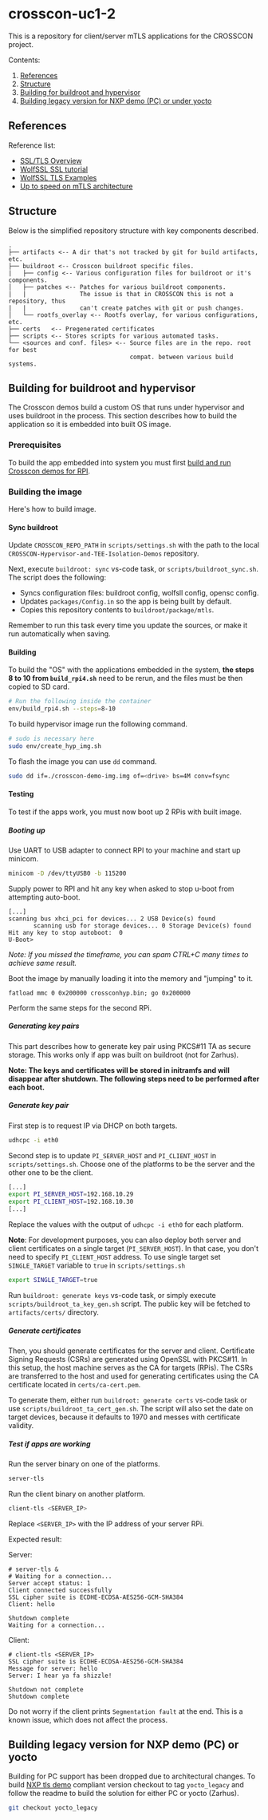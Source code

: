 # crosscon-uc1-2

This is a repository for client/server mTLS applications for the CROSSCON
project.

Contents:
1. [References](#references)
1. [Structure](#structure)
1. [Building for buildroot and hypervisor](#building-for-buildroot-and-hypervisor)
1. [Building legacy version for NXP demo (PC) or under yocto](#building-legacy-version-for-nxp-demo-pc-or-yocto)

## References

Reference list:
* [SSL/TLS Overview](https://www.wolfssl.com/documentation/manuals/wolfssl/appendix04.html)
* [WolfSSL SSL tutorial](https://www.wolfssl.com/documentation/manuals/wolfssl/chapter11.html)
* [WolfSSL TLS Examples](https://github.com/wolfSSL/wolfssl-examples/blob/master/tls/README.md)
* [Up to speed on mTLS architecture](https://www.securew2.com/blog/mutual-tls-mtls-authentication)

## Structure

Below is the simplified repository structure with key components described.

```text
.
├── artifacts <-- A dir that's not tracked by git for build artifacts, etc.
├── buildroot <-- Crosscon buildroot specific files.
|   ├── config <-- Various configuration files for buildroot or it's components.
│   ├── patches <-- Patches for various buildroot components.
|   |               The issue is that in CROSSCON this is not a repository, thus
|   |               can't create patches with git or push changes.
│   └── rootfs_overlay <-- Rootfs overlay, for various configurations, etc.
├── certs   <-- Pregenerated certificates
├── scripts <-- Stores scripts for various automated tasks.
└── <sources and conf. files> <-- Source files are in the repo. root for best
                                  compat. between various build systems.
```

## Building for buildroot and hypervisor

The Crosscon demos build a custom OS that runs under hypervisor and uses
buildroot in the process. This section describes how to build the application
so it is embedded into built OS image.

### Prerequisites

To build the app embedded into system you must first
[build and run Crosscon demos for RPI](https://github.com/3mdeb/CROSSCON-Hypervisor-and-TEE-Isolation-Demos/blob/master/env/README.md).

### Building the image

Here's how to build image.

#### Sync buildroot

Update `CROSSCON_REPO_PATH` in `scripts/settings.sh` with the path to the local
`CROSSCON-Hypervisor-and-TEE-Isolation-Demos` repository.

Next, execute `buildroot: sync` vs-code task, or `scripts/buildroot_sync.sh`.
The script does the following:
* Syncs configuration files: buildroot config, wolfsll config, opensc config.
* Updates `packages/Config.in` so the app is being built by default.
* Copies this repository contents to `buildroot/package/mtls`.

Remember to run this task every time you update the sources, or make it run
automatically when saving.

#### Building

To build the "OS" with the applications embedded in the system,
**the steps 8 to 10 from `build_rpi4.sh`** need to be rerun, and the
files must be then copied to SD card.

```bash
# Run the following inside the container
env/build_rpi4.sh --steps=8-10
```

To build hypervisor image run the following command.

```bash
# sudo is necessary here
sudo env/create_hyp_img.sh
```

To flash the image you can use `dd` command.

```bash
sudo dd if=./crosscon-demo-img.img of=<drive> bs=4M conv=fsync
```

#### Testing

To test if the apps work, you must now boot up 2 RPis with built image.

##### Booting up

Use UART to USB adapter to connect RPI to your machine and start up minicom.

```bash
minicom -D /dev/ttyUSB0 -b 115200
```

Supply power to RPI and hit any key when asked to stop u-boot from attempting
auto-boot.

```text
[...]
scanning bus xhci_pci for devices... 2 USB Device(s) found
       scanning usb for storage devices... 0 Storage Device(s) found
Hit any key to stop autoboot:  0
U-Boot>
```

_Note: If you missed the timeframe, you can spam CTRL+C many times to achieve
same result._

Boot the image by manually loading it into the memory and "jumping" to it.

```text
fatload mmc 0 0x200000 crossconhyp.bin; go 0x200000
```

Perform the same steps for the second RPi.

##### Generating key pairs

This part describes how to generate key pair using PKCS#11 TA as secure storage.
This works only if app was built on buildroot (not for Zarhus).

**Note: The keys and certificates will be stored in initramfs and will disappear
after shutdown. The following steps need to be performed after each boot.**

##### Generate key pair

First step is to request IP via DHCP on both targets.
```bash
udhcpc -i eth0
```

Second step is to update `PI_SERVER_HOST` and `PI_CLIENT_HOST` in
`scripts/settings.sh`. Choose one of the platforms to be the server and the
other one to be the client.

```bash
[...]
export PI_SERVER_HOST=192.168.10.29
export PI_CLIENT_HOST=192.168.10.30
[...]
```

Replace the values with the output of `udhcpc -i eth0` for each platform.

**Note**: For development purposes, you can also deploy both server and client
certificates on a single target (`PI_SERVER_HOST`). In that case, you don't need
to specify `PI_CLIENT_HOST` address. To use single target set `SINGLE_TARGET`
variable to `true` in `scripts/settings.sh`

```bash
export SINGLE_TARGET=true
```

Run `buildroot: generate keys` vs-code task, or simply execute
`scripts/buildroot_ta_key_gen.sh` script. The public key will be fetched to
`artifacts/certs/` directory.

##### Generate certificates

Then, you should generate certificates for the server and client. Certificate
Signing Requests (CSRs) are generated using OpenSSL with PKCS#11. In this setup,
the host machine serves as the CA for targets (RPis). The CSRs are transferred
to the host and used for generating certificates using the CA certificate
located in `certs/ca-cert.pem`.

To generate them, either run `buildroot: generate certs` vs-code task or use
`scripts/buildroot_ta_cert_gen.sh`. The script will also set the date on target
devices, because it defaults to 1970 and messes with certificate validity.

##### Test if apps are working

Run the server binary on one of the platforms.

```bash
server-tls
```

Run the client binary on another platform.

```bash
client-tls <SERVER_IP>
```

Replace `<SERVER_IP>` with the IP address of your server RPi.

Expected result:

Server:

```text
# server-tls &
# Waiting for a connection...
Server accept status: 1
Client connected successfully
SSL cipher suite is ECDHE-ECDSA-AES256-GCM-SHA384
Client: hello

Shutdown complete
Waiting for a connection...
```

Client:

```text
# client-tls <SERVER_IP>
SSL cipher suite is ECDHE-ECDSA-AES256-GCM-SHA384
Message for server: hello
Server: I hear ya fa shizzle!

Shutdown not complete
Shutdown complete
```

Do not worry if the client prints `Segmentation fault` at the end. This is a
known issue, which does not affect the process.

## Building legacy version for NXP demo (PC) or yocto

Building for PC support has been dropped due to architectural changes. To build
[NXP tls demo](https://github.com/crosscon/uc1-integration/tree/puf-integration/tls_client)
compliant version checkout to tag `yocto_legacy` and follow the readme to build
the solution for either PC or yocto (Zarhus).

```bash
git checkout yocto_legacy
```

